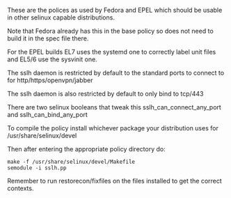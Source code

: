 These are the polices as used by Fedora and EPEL which should be usable in other selinux capable distributions.

Note that Fedora already has this in the base policy so does not need to build it in the spec file there.

For the EPEL builds EL7 uses the systemd one to correctly label unit files and EL5/6 use the sysvinit one.

The sslh daemon is restricted by default to the standard ports to connect to for http/https/openvpn/jabber

The sslh daemon is also restricted by default to only bind to tcp/443

There are two selinux booleans that tweak this sslh_can_connect_any_port and sslh_can_bind_any_port

To compile the policy install whichever package your distribution uses for /usr/share/selinux/devel

Then after entering the appropriate policy directory do:
```
make -f /usr/share/selinux/devel/Makefile
semodule -i sslh.pp
```

Remember to run restorecon/fixfiles on the files installed to get the correct contexts.
